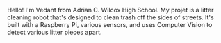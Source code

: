 Hello! I'm Vedant from Adrian C. Wilcox High School. My projet is a litter cleaning robot that's designed to clean trash off the sides of streets. It's built with a Raspberry Pi, various sensors, and uses Computer Vision to detect various litter pieces apart.
